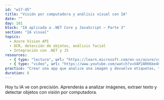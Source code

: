```yaml
---
id: "w17-d5"
title: "Visión por computadora y análisis visual con IA"
date: ""
day: 101
block: "IA aplicada a .NET Core y JavaScript – Parte 3"
section: "IA visual"
topics:
  - Azure Vision API
  - OCR, detección de objetos, análisis facial
  - Integración con .NET y JS
resources:
  - { type: "lectura", url: "https://learn.microsoft.com/en-us/azure/cognitive-services/computer-vision/" }
  - { type: "video", url: "https://www.youtube.com/watch?v=VAP2ARHkbe4&t=149s" }
practice: "Crear una app que analice una imagen y devuelva etiquetas, texto y características visuales."
duration: 6
---
```


Hoy tu IA ve con precisión. Aprenderás a analizar imágenes, extraer texto y detectar objetos con visión por computadora.